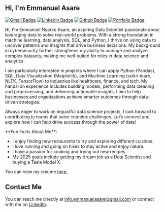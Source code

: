 ## Hi, I'm Emmanuel Asare
[![Gmail Badge](https://img.shields.io/badge/-info.emmanuelasare@gmail.com-c14438?style=flat&logo=Gmail&logoColor=white&link=mailto:info.emmanuelasare@gmail.com)](mailto:info.emmanuelasare@gmail.com) 
[![Linkedin Badge](https://img.shields.io/badge/-Emmanuel%20Asare-0072b1?style=flat&logo=Linkedin&logoColor=white&link=https://www.linkedin.com/in/emmanuel-asare-6b952827b/)](https://www.linkedin.com/in/emmanuel-asare-6b952827b/) 
[![Github Badge](https://img.shields.io/badge/-ekayasare-grey?style=flat&logo=github&logoColor=white&link=https://github.com/ekayasare/)](https://www.github.com/ekayasare/) 
[![Portfolio Badge](https://img.shields.io/badge/portfolio-web-blue?style=flat&link=https://github.com/ekayasare?tab=repositories/)](https://github.com/ekayasare?tab=repositories/)

<p align='left'>
    Hi, I'm Emmanuel Nyarko Asare, an aspiring Data Scientist passionate about leveraging data to solve real-world problems. With a strong foundation in machine learning, data analysis, SQL, and Python, I thrive on using data to uncover patterns and insights that drive business decisions. My background in cybersecurity further strengthens my ability to manage and analyze complex datasets, making me well-suited for roles in data science and analytics.
</p>

<p align='left'>
    I am particularly interested in projects where I can apply Python (Pandas), SQL, Data Visualization (Matplotlib), and Machine Learning (scikit-learn, NLTK, TensorFlow) to industries like healthcare, finance, and tech. My hands-on experience includes building models, performing data cleaning and preprocessing, and delivering actionable insights. I aim to help businesses and organizations achieve smarter outcomes through data-driven strategies.
</p>

<p align='left'>
    Always eager to work on impactful data science projects, I look forward to contributing to teams that solve complex challenges. Let’s connect and explore how I can help drive success through the power of data!
</p>

<p align='left'>
    **Fun Facts About Me**:
</p>
<ul>
    <li>I enjoy finding new restaurants to try and exploring different cuisines.</li>
    <li>I love running and going on hikes to stay active and enjoy nature.</li>
    <li>I have a passion for cooking and trying out new recipes.</li>
    <li>My 2025 goals include getting my dream job as a Data Scientist and buying a Tesla Model X.</li>
</ul>

</p>

<p align='left'>You can view my resume <a href='https://docs.google.com/document/d/1kcubh3kky-TxXnbzx3MY2sFzu_muD0lsEZ-930_6_IA/edit?tab=t.0' target=_blank><u>here</u>.</a></p>

## Contact Me
You can reach me directly at [info.emmanuelasare@gmail.com](mailto:info.emmanuelasare@gmail.com) or connect with me on [LinkedIn](https://www.linkedin.com/in/emmanuel-asare-6b952827b/).
